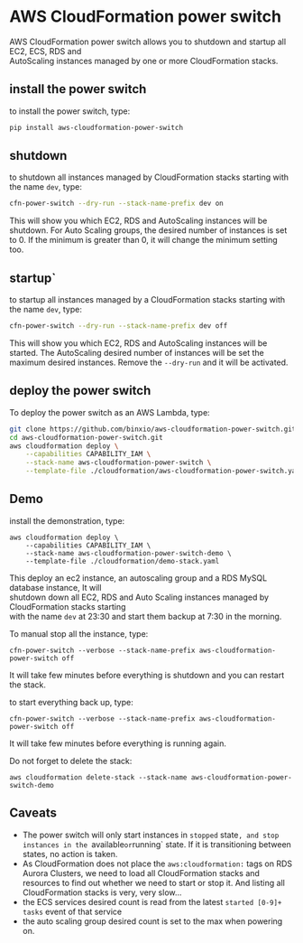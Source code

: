 # AWS CloudFormation power switch
AWS CloudFormation power switch allows you to shutdown and startup all EC2, ECS, RDS and   
AutoScaling instances managed by one or more CloudFormation stacks.

## install the power switch
to install the power switch, type:

```sh
pip install aws-cloudformation-power-switch
```

## shutdown
to shutdown all instances managed by CloudFormation stacks starting with the name `dev`, type:
```sh
cfn-power-switch --dry-run --stack-name-prefix dev on
```
This will show you which EC2, RDS and AutoScaling instances will be shutdown. For Auto Scaling groups, the 
desired number of instances is set to 0. If the minimum is greater than 0, it will change the minimum setting too.

## startup`
to startup all instances managed by a CloudFormation stacks starting with the name `dev`, type:
```sh
cfn-power-switch --dry-run --stack-name-prefix dev off
```
This will show you which EC2, RDS and AutoScaling instances will be started. The AutoScaling desired number of 
instances will be set the maximum desired instances. Remove the `--dry-run` and it will be activated.


## deploy the power switch
To deploy the power switch as an AWS Lambda, type:

```sh
git clone https://github.com/binxio/aws-cloudformation-power-switch.git
cd aws-cloudformation-power-switch.git
aws cloudformation deploy \
	--capabilities CAPABILITY_IAM \
	--stack-name aws-cloudformation-power-switch \
	--template-file ./cloudformation/aws-cloudformation-power-switch.yaml
```

## Demo
install the demonstration, type:
```
aws cloudformation deploy \
	--capabilities CAPABILITY_IAM \
	--stack-name aws-cloudformation-power-switch-demo \
	--template-file ./cloudformation/demo-stack.yaml
```
This deploy an ec2 instance, an autoscaling group and a RDS MySQL database instance, It will  
shutdown down all EC2, RDS and Auto Scaling instances managed by CloudFormation stacks starting  
with the name `dev` at 23:30 and start them backup at 7:30 in the morning.

To manual stop all the instance, type:
```
cfn-power-switch --verbose --stack-name-prefix aws-cloudformation-power-switch off
```
It will take few minutes before everything is shutdown and you can restart the stack.

to start everything back up, type:
```
cfn-power-switch --verbose --stack-name-prefix aws-cloudformation-power-switch off
```
It will take few minutes before everything is running again.

Do not forget to delete the stack:
```
aws cloudformation delete-stack --stack-name aws-cloudformation-power-switch-demo
```

## Caveats
- The power switch will only start instances in `stopped` state`, and stop instances in the `available` or `running` state. If it is transitioning between states, no action is taken.
- As CloudFormation does not place the `aws:cloudformation:` tags on RDS Aurora Clusters, we need to load all CloudFormation stacks and resources to find out whether we need to start or stop it. And listing all CloudFormation stacks is very, very slow...
- the ECS services desired count is read from the latest  `started [0-9]+ tasks` event of that service
- the auto scaling group desired count is set to the max when powering on.